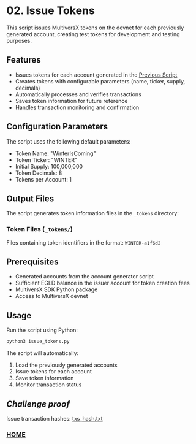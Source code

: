 # 02. Issue Tokens

This script issues MultiversX tokens on the devnet for each previously generated account, creating test tokens for development and testing purposes.

## Features

- Issues tokens for each account generated in the [Previous Script](../01_generate_accounts/README.md)
- Creates tokens with configurable parameters (name, ticker, supply, decimals)
- Automatically processes and verifies transactions
- Saves token information for future reference
- Handles transaction monitoring and confirmation

## Configuration Parameters

The script uses the following default parameters:
- Token Name: "WinterIsComing"
- Token Ticker: "WINTER"
- Initial Supply: 100,000,000
- Token Decimals: 8
- Tokens per Account: 1

## Output Files

The script generates token information files in the `_tokens` directory:

### Token Files (`_tokens/`)
Files containing token identifiers in the format: `WINTER-a1f6d2`

## Prerequisites

- Generated accounts from the account generator script
- Sufficient EGLD balance in the issuer account for token creation fees
- MultiversX SDK Python package
- Access to MultiversX devnet

## Usage

Run the script using Python:
```bash
python3 issue_tokens.py
```

The script will automatically:
1. Load the previously generated accounts
2. Issue tokens for each account
3. Save token information
4. Monitor transaction status

## *Challenge proof*

Issue transaction hashes: [txs_hash.txt](txs_hash.txt)

### [HOME](../README.md)
